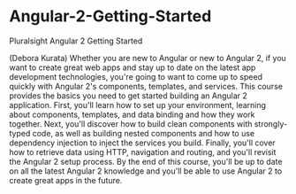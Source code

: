 # Angular-2-Getting-Started
Pluralsight Angular 2 Getting Started

(Debora Kurata)
Whether you are new to Angular or new to Angular 2, if you want to create great web apps and stay up to date on the latest app development technologies, you're going to want to come up to speed quickly with Angular 2's components, templates, and services. This course provides the basics you need to get started building an Angular 2 application. First, you'll learn how to set up your environment, learning about components, templates, and data binding and how they work together. Next, you'll discover how to build clean components with strongly-typed code, as well as building nested components and how to use dependency injection to inject the services you build. Finally, you'll cover how to retrieve data using HTTP, navigation and routing, and you'll revisit the Angular 2 setup process. By the end of this course, you'll be up to date on all the latest Angular 2 knowledge and you'll be able to use Angular 2 to create great apps in the future.
